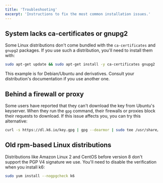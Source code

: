 ```yaml
---
title: 'Troubleshooting'
excerpt: 'Instructions to fix the most common installation issues.'
---
```


## System lacks ca-certificates or gnupg2

Some Linux distributions don't come bundled with the `ca-certificates` and `gnupg2` packages.
If you use such a distribution, you'll need to install them with:

```bash
sudo apt-get update && sudo apt-get install -y ca-certificates gnupg2
```

This example is for Debian/Ubuntu and derivatives. Consult your distribution's documentation if you use another one.


## Behind a firewall or proxy

Some users have reported that they can't download the key from Ubuntu's keyserver.
When they run the `gpg` command, their firewalls or proxies block their requests to download.
If this issue affects you, you can try this alternative:


```bash
curl -s https://dl.k6.io/key.gpg | gpg --dearmor | sudo tee /usr/share/keyrings/k6-archive-keyring.gpg
```


## Old rpm-based Linux distributions

Distributions like Amazon Linux 2 and CentOS before version 8 don't support the PGP V4 signature we use.
You'll need to disable the verification when you install k6:

```bash
sudo yum install --nogpgcheck k6
```
